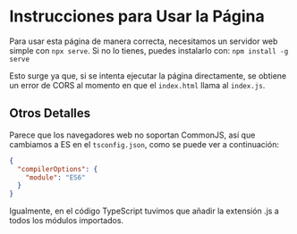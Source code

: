 # Instrucciones para Usar la Página

Para usar esta página de manera correcta, necesitamos un servidor web simple con `npx serve`. Si no lo tienes, puedes instalarlo con:
`npm install -g serve`

Esto surge ya que, si se intenta ejecutar la página directamente, se obtiene un error de CORS al momento en que el `index.html` llama al `index.js`.

## Otros Detalles

Parece que los navegadores web no soportan CommonJS, así que cambiamos a ES en el `tsconfig.json`, como se puede ver a continuación:

```json
{
  "compilerOptions": {
    "module": "ES6"
  }
}
```
Igualmente, en el código TypeScript tuvimos que añadir la extensión .js a todos los módulos importados.
